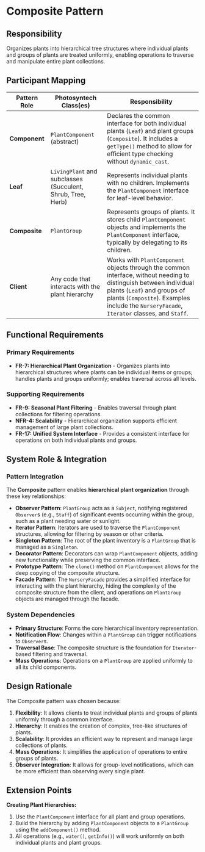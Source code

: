 # Composite Pattern

## Responsibility
Organizes plants into hierarchical tree structures where individual plants and groups of plants are treated uniformly, enabling operations to traverse and manipulate entire plant collections.

## Participant Mapping

| Pattern Role | Photosyntech Class(es) | Responsibility |
|--------------|------------------------|----------------|
| **Component** | `PlantComponent` (abstract) | Declares the common interface for both individual plants (`Leaf`) and plant groups (`Composite`). It includes a `getType()` method to allow for efficient type checking without `dynamic_cast`. |
| **Leaf** | `LivingPlant` and subclasses<br>(Succulent, Shrub, Tree, Herb) | Represents individual plants with no children. Implements the `PlantComponent` interface for leaf-level behavior. |
| **Composite** | `PlantGroup` | Represents groups of plants. It stores child `PlantComponent` objects and implements the `PlantComponent` interface, typically by delegating to its children. |
| **Client** | Any code that interacts with the plant hierarchy | Works with `PlantComponent` objects through the common interface, without needing to distinguish between individual plants (`Leaf`) and groups of plants (`Composite`). Examples include the `NurseryFacade`, `Iterator` classes, and `Staff`. |

## Functional Requirements

### Primary Requirements
- **FR-7: Hierarchical Plant Organization** - Organizes plants into hierarchical structures where plants can be individual items or groups; handles plants and groups uniformly; enables traversal across all levels.

### Supporting Requirements
- **FR-9: Seasonal Plant Filtering** - Enables traversal through plant collections for filtering operations.
- **NFR-4: Scalability** - Hierarchical organization supports efficient management of large plant collections.
- **FR-17: Unified System Interface** - Provides a consistent interface for operations on both individual plants and groups.

## System Role & Integration

### Pattern Integration
The **Composite** pattern enables **hierarchical plant organization** through these key relationships:

- **Observer Pattern**: `PlantGroup` acts as a `Subject`, notifying registered `Observer`s (e.g., `Staff`) of significant events occurring within the group, such as a plant needing water or sunlight.
- **Iterator Pattern**: Iterators are used to traverse the `PlantComponent` structures, allowing for filtering by season or other criteria.
- **Singleton Pattern**: The root of the plant inventory is a `PlantGroup` that is managed as a `Singleton`.
- **Decorator Pattern**: Decorators can wrap `PlantComponent` objects, adding new functionality while preserving the common interface.
- **Prototype Pattern**: The `clone()` method on `PlantComponent` allows for the deep copying of the composite structure.
- **Facade Pattern**: The `NurseryFacade` provides a simplified interface for interacting with the plant hierarchy, hiding the complexity of the composite structure from the client, and operations on `PlantGroup` objects are managed through the facade.

### System Dependencies
- **Primary Structure**: Forms the core hierarchical inventory representation.
- **Notification Flow**: Changes within a `PlantGroup` can trigger notifications to `Observer`s.
- **Traversal Base**: The composite structure is the foundation for `Iterator`-based filtering and traversal.
- **Mass Operations**: Operations on a `PlantGroup` are applied uniformly to all its child components.

## Design Rationale

The Composite pattern was chosen because:
1. **Flexibility**: It allows clients to treat individual plants and groups of plants uniformly through a common interface.
2. **Hierarchy**: It enables the creation of complex, tree-like structures of plants.
3. **Scalability**: It provides an efficient way to represent and manage large collections of plants.
4. **Mass Operations**: It simplifies the application of operations to entire groups of plants.
5. **Observer Integration**: It allows for group-level notifications, which can be more efficient than observing every single plant.

## Extension Points

**Creating Plant Hierarchies:**
1. Use the `PlantComponent` interface for all plant and group operations.
2. Build the hierarchy by adding `PlantComponent` objects to a `PlantGroup` using the `addComponent()` method.
3. All operations (e.g., `water()`, `getInfo()`) will work uniformly on both individual plants and plant groups.
